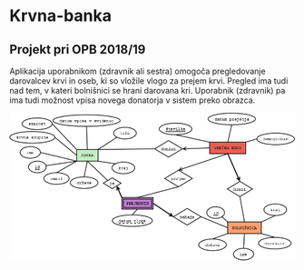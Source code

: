 # Krvna-banka
## Projekt pri OPB 2018/19

Aplikacija uporabnikom (zdravnik ali sestra) omogoča pregledovanje darovalcev krvi in oseb, ki so vložile vlogo za prejem krvi. Pregled ima tudi nad tem, v kateri bolnišnici se hrani darovana kri. Uporabnik (zdravnik) pa ima tudi možnost vpisa novega donatorja v sistem preko obrazca.

![alt text](kri.png) 
